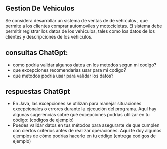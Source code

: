## Gestion De Vehiculos

Se considera desarrollar un sistema de ventas de de vehiculos , que permite a los clientes
comprar automoviles y motocicletas.
El sistema debe permitir registrar los datos de los vehiculos, tales como los datos de los clientes
y descripciones de los vehiculos.



## consultas ChatGpt:
- como podria validar algunos datos en los metodos segun mi codigo? 
- que excepciones recomendarias usar para mi codigo? 
- que metodos podria usar para validar los datos?

## respuestas ChatGpt 
- En Java, las excepciones se utilizan para manejar situaciones excepcionales o errores durante la ejecución del 
  programa. Aquí hay algunas sugerencias sobre qué excepciones podrías utilizar en tu código: (codigos de ejemplo)
- Puedes validar datos en tus métodos para asegurarte de que cumplen con ciertos criterios antes de realizar operaciones.
  Aquí te doy algunos ejemplos de cómo podrías hacerlo en tu código (entrega codigos de ejemplo)

